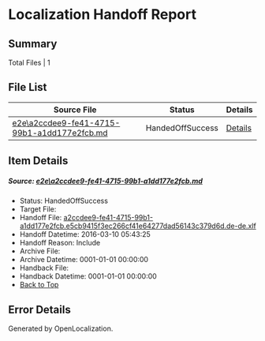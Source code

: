 # <a name='report-top'></a> Localization Handoff Report

## Summary
 Total Files | 1

## File List
 Source File | Status | Details 
 ----------- | ------ | ------- 
 [e2e\a2ccdee9-fe41-4715-99b1-a1dd177e2fcb.md](https://github.com/OpenLocalizationTest/oltest/blob/f284f5210ad178ae0086487e2d61837fb112a922/e2e/a2ccdee9-fe41-4715-99b1-a1dd177e2fcb.md) | HandedOffSuccess | [Details](#05a766c93aeaa323cf5154b4856204b1548459984)

## Item Details
##### <a name='05a766c93aeaa323cf5154b4856204b1548459984'></a> Source: [e2e\a2ccdee9-fe41-4715-99b1-a1dd177e2fcb.md](https://github.com/OpenLocalizationTest/oltest/blob/f284f5210ad178ae0086487e2d61837fb112a922/e2e/a2ccdee9-fe41-4715-99b1-a1dd177e2fcb.md)
* Status: HandedOffSuccess
* Target File: 
* Handoff File: [a2ccdee9-fe41-4715-99b1-a1dd177e2fcb.e5cb9415f3ec266cf41e64277dad56143c379d6d.de-de.xlf](https://github.com/OpenLocalizationTestOrg/olhandoff/blob/a3b0944bc566216fea3039cb150f35f30249199d/ol-handoff/OpenLocalizationTestOrg/oltest.de-de/xinjiang/ht/a2ccdee9-fe41-4715-99b1-a1dd177e2fcb.e5cb9415f3ec266cf41e64277dad56143c379d6d.de-de.xlf)
* Handoff Datetime: 2016-03-10 05:43:25
* Handoff Reason: Include
* Archive File: 
* Archive Datetime: 0001-01-01 00:00:00
* Handback File: 
* Handback Datetime: 0001-01-01 00:00:00
* [Back to Top](#report-top)


## Error Details

Generated by OpenLocalization.

